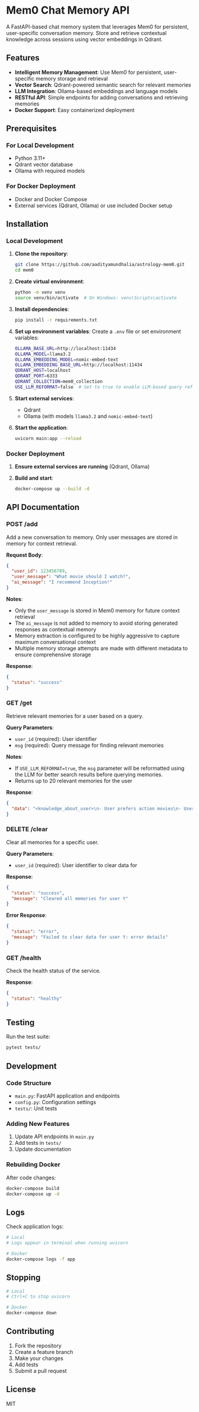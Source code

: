 # Mem0 Chat Memory API

A FastAPI-based chat memory system that leverages Mem0 for persistent, user-specific conversation memory. Store and retrieve contextual knowledge across sessions using vector embeddings in Qdrant.

## Features

- **Intelligent Memory Management**: Use Mem0 for persistent, user-specific memory storage and retrieval
- **Vector Search**: Qdrant-powered semantic search for relevant memories
- **LLM Integration**: Ollama-based embeddings and language models
- **RESTful API**: Simple endpoints for adding conversations and retrieving memories
- **Docker Support**: Easy containerized deployment

## Prerequisites

### For Local Development
- Python 3.11+
- Qdrant vector database
- Ollama with required models

### For Docker Deployment
- Docker and Docker Compose
- External services (Qdrant, Ollama) or use included Docker setup

## Installation

### Local Development

1. **Clone the repository**:
   ```bash
   git clone https://github.com/aadityamundhalia/astrology-mem0.git
   cd mem0
   ```

2. **Create virtual environment**:
   ```bash
   python -m venv venv
   source venv/bin/activate  # On Windows: venv\Scripts\activate
   ```

3. **Install dependencies**:
   ```bash
   pip install -r requirements.txt
   ```

4. **Set up environment variables**:
   Create a `.env` file or set environment variables:
   ```bash
   OLLAMA_BASE_URL=http://localhost:11434
   OLLAMA_MODEL=llama3.2
   OLLAMA_EMBEDDING_MODEL=nomic-embed-text
   OLLAMA_EMBEDDING_BASE_URL=http://localhost:11434
   QDRANT_HOST=localhost
   QDRANT_PORT=6333
   QDRANT_COLLECTION=mem0_collection
   USE_LLM_REFORMAT=false  # Set to true to enable LLM-based query reformatting
   ```

5. **Start external services**:
   - Qdrant
   - Ollama (with models `llama3.2` and `nomic-embed-text`)

6. **Start the application**:
   ```bash
   uvicorn main:app --reload
   ```

### Docker Deployment

1. **Ensure external services are running** (Qdrant, Ollama)

2. **Build and start**:
   ```bash
   docker-compose up --build -d
   ```

## API Documentation

### POST /add
Add a new conversation to memory. Only user messages are stored in memory for context retrieval.

**Request Body**:
```json
{
  "user_id": 123456789,
  "user_message": "What movie should I watch?",
  "ai_message": "I recommend Inception!"
}
```

**Notes**:
- Only the `user_message` is stored in Mem0 memory for future context retrieval
- The `ai_message` is not added to memory to avoid storing generated responses as contextual memory
- Memory extraction is configured to be highly aggressive to capture maximum conversational context
- Multiple memory storage attempts are made with different metadata to ensure comprehensive storage

**Response**:
```json
{
  "status": "success"
}
```

### GET /get
Retrieve relevant memories for a user based on a query.

**Query Parameters**:
- `user_id` (required): User identifier
- `msg` (required): Query message for finding relevant memories

**Notes**:
- If `USE_LLM_REFORMAT=true`, the `msg` parameter will be reformatted using the LLM for better search results before querying memories.
- Returns up to 20 relevant memories for the user

**Response**:
```json
{
  "data": "<knowledge_about_user>\n- User prefers action movies\n- User likes sci-fi genre\n</knowledge_about_user>"
}
```

### DELETE /clear
Clear all memories for a specific user.

**Query Parameters**:
- `user_id` (required): User identifier to clear data for

**Response**:
```json
{
  "status": "success",
  "message": "Cleared all memories for user Y"
}
```

**Error Response**:
```json
{
  "status": "error",
  "message": "Failed to clear data for user Y: error details"
}
```

### GET /health
Check the health status of the service.

**Response**:
```json
{
  "status": "healthy"
}
```

## Testing

Run the test suite:
```bash
pytest tests/
```

## Development

### Code Structure
- `main.py`: FastAPI application and endpoints
- `config.py`: Configuration settings
- `tests/`: Unit tests

### Adding New Features
1. Update API endpoints in `main.py`
2. Add tests in `tests/`
3. Update documentation

### Rebuilding Docker
After code changes:
```bash
docker-compose build
docker-compose up -d
```

## Logs

Check application logs:
```bash
# Local
# Logs appear in terminal when running uvicorn

# Docker
docker-compose logs -f app
```

## Stopping

```bash
# Local
# Ctrl+C to stop uvicorn

# Docker
docker-compose down
```

## Contributing

1. Fork the repository
2. Create a feature branch
3. Make your changes
4. Add tests
5. Submit a pull request

## License

MIT